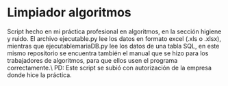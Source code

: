# Limpiador algoritmos
Script hecho en mi práctica profesional en algoritmos, en la sección higiene y ruido.
El archivo ejecutable.py lee los datos en formato excel (.xls o .xlsx), mientras que ejecutablemariaDB.py lee los datos de una tabla SQL, en este mismo repositorio se encuentra también el manual que se hizo para los trabajadores de algoritmos, para que ellos usen el programa correctamente.\\
PD: Este script se subió con autorización de la empresa donde hice la práctica.
